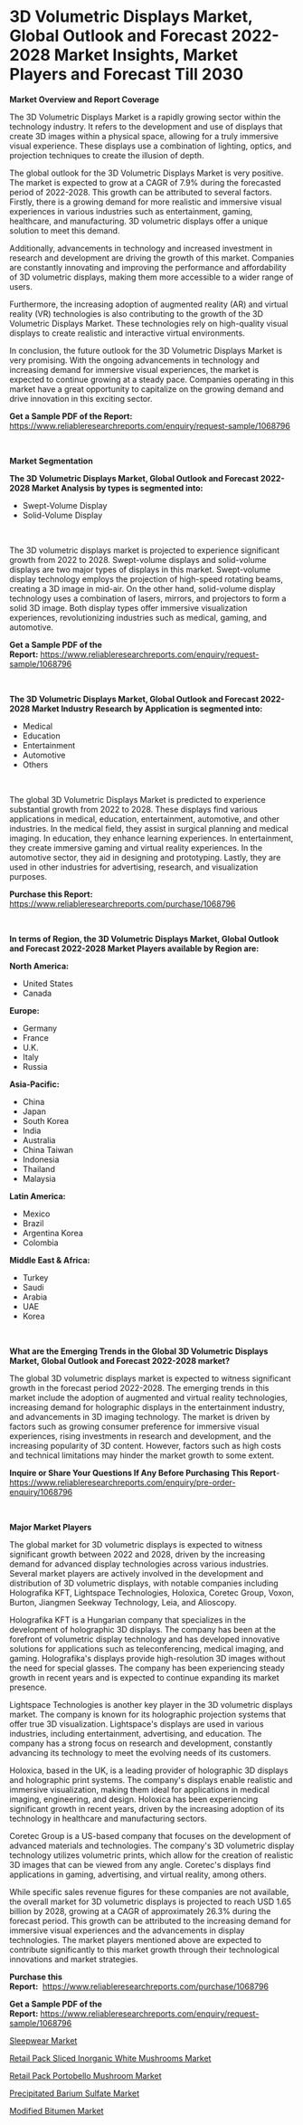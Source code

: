 <p><h1>3D Volumetric Displays Market, Global Outlook and Forecast 2022-2028 Market Insights, Market Players and Forecast Till 2030</h1></p><p><strong>Market Overview and Report Coverage</strong></p>
<p><p>The 3D Volumetric Displays Market is a rapidly growing sector within the technology industry. It refers to the development and use of displays that create 3D images within a physical space, allowing for a truly immersive visual experience. These displays use a combination of lighting, optics, and projection techniques to create the illusion of depth.</p><p>The global outlook for the 3D Volumetric Displays Market is very positive. The market is expected to grow at a CAGR of 7.9% during the forecasted period of 2022-2028. This growth can be attributed to several factors. Firstly, there is a growing demand for more realistic and immersive visual experiences in various industries such as entertainment, gaming, healthcare, and manufacturing. 3D volumetric displays offer a unique solution to meet this demand.</p><p>Additionally, advancements in technology and increased investment in research and development are driving the growth of this market. Companies are constantly innovating and improving the performance and affordability of 3D volumetric displays, making them more accessible to a wider range of users.</p><p>Furthermore, the increasing adoption of augmented reality (AR) and virtual reality (VR) technologies is also contributing to the growth of the 3D Volumetric Displays Market. These technologies rely on high-quality visual displays to create realistic and interactive virtual environments.</p><p>In conclusion, the future outlook for the 3D Volumetric Displays Market is very promising. With the ongoing advancements in technology and increasing demand for immersive visual experiences, the market is expected to continue growing at a steady pace. Companies operating in this market have a great opportunity to capitalize on the growing demand and drive innovation in this exciting sector.</p></p>
<p><strong>Get a Sample PDF of the Report:</strong> <a href="https://www.reliableresearchreports.com/enquiry/request-sample/1068796">https://www.reliableresearchreports.com/enquiry/request-sample/1068796</a></p>
<p>&nbsp;</p>
<p><strong>Market Segmentation</strong></p>
<p><strong>The 3D Volumetric Displays Market, Global Outlook and Forecast 2022-2028 Market Analysis by types is segmented into:</strong></p>
<p><ul><li>Swept-Volume Display</li><li>Solid-Volume Display</li></ul></p>
<p>&nbsp;</p>
<p><p>The 3D volumetric displays market is projected to experience significant growth from 2022 to 2028. Swept-volume displays and solid-volume displays are two major types of displays in this market. Swept-volume display technology employs the projection of high-speed rotating beams, creating a 3D image in mid-air. On the other hand, solid-volume display technology uses a combination of lasers, mirrors, and projectors to form a solid 3D image. Both display types offer immersive visualization experiences, revolutionizing industries such as medical, gaming, and automotive.</p></p>
<p><strong>Get a Sample PDF of the Report:</strong>&nbsp;<a href="https://www.reliableresearchreports.com/enquiry/request-sample/1068796">https://www.reliableresearchreports.com/enquiry/request-sample/1068796</a></p>
<p>&nbsp;</p>
<p><strong>The 3D Volumetric Displays Market, Global Outlook and Forecast 2022-2028 Market Industry Research by Application is segmented into:</strong></p>
<p><ul><li>Medical</li><li>Education</li><li>Entertainment</li><li>Automotive</li><li>Others</li></ul></p>
<p>&nbsp;</p>
<p><p>The global 3D Volumetric Displays Market is predicted to experience substantial growth from 2022 to 2028. These displays find various applications in medical, education, entertainment, automotive, and other industries. In the medical field, they assist in surgical planning and medical imaging. In education, they enhance learning experiences. In entertainment, they create immersive gaming and virtual reality experiences. In the automotive sector, they aid in designing and prototyping. Lastly, they are used in other industries for advertising, research, and visualization purposes.</p></p>
<p><strong>Purchase this Report:</strong>&nbsp; <a href="https://www.reliableresearchreports.com/purchase/1068796">https://www.reliableresearchreports.com/purchase/1068796</a></p>
<p>&nbsp;</p>
<p><strong>In terms of Region, the 3D Volumetric Displays Market, Global Outlook and Forecast 2022-2028 Market Players available by Region are:</strong></p>
<p>
    <p> <strong> North America: </strong>
        <ul>
            <li>United States</li>
            <li>Canada</li>
        </ul>
        </p> 
    <p> <strong> Europe: </strong>
        <ul>
            <li>Germany</li>
            <li>France</li>
            <li>U.K.</li>
            <li>Italy</li>
            <li>Russia</li>
        </ul>
        </p> 
    <p> <strong> Asia-Pacific: </strong>
        <ul>
            <li>China</li>
            <li>Japan</li>
            <li>South Korea</li>
            <li>India</li>
            <li>Australia</li>
            <li>China Taiwan</li>
            <li>Indonesia</li>
            <li>Thailand</li>
            <li>Malaysia</li>
        </ul>
        </p> 
    <p> <strong> Latin America: </strong>
        <ul>
            <li>Mexico</li>
            <li>Brazil</li>
            <li>Argentina Korea</li>
            <li>Colombia</li>
        </ul>
        </p> 
    <p> <strong> Middle East & Africa: </strong>
        <ul>
            <li>Turkey</li>
            <li>Saudi</li>
            <li>Arabia</li>
            <li>UAE</li>
            <li>Korea</li>
        </ul>
    </p>
    </p>
<p>&nbsp;</p>
<p><strong>What are the Emerging Trends in the Global 3D Volumetric Displays Market, Global Outlook and Forecast 2022-2028 market?</strong></p>
<p><p>The global 3D volumetric displays market is expected to witness significant growth in the forecast period 2022-2028. The emerging trends in this market include the adoption of augmented and virtual reality technologies, increasing demand for holographic displays in the entertainment industry, and advancements in 3D imaging technology. The market is driven by factors such as growing consumer preference for immersive visual experiences, rising investments in research and development, and the increasing popularity of 3D content. However, factors such as high costs and technical limitations may hinder the market growth to some extent.</p></p>
<p><strong>Inquire or Share Your Questions If Any Before Purchasing This Report</strong>- <a href="https://www.reliableresearchreports.com/enquiry/pre-order-enquiry/1068796">https://www.reliableresearchreports.com/enquiry/pre-order-enquiry/1068796</a></p>
<p>&nbsp;</p>
<p><strong>Major Market Players</strong></p>
<p><p>The global market for 3D volumetric displays is expected to witness significant growth between 2022 and 2028, driven by the increasing demand for advanced display technologies across various industries. Several market players are actively involved in the development and distribution of 3D volumetric displays, with notable companies including Holografika KFT, Lightspace Technologies, Holoxica, Coretec Group, Voxon, Burton, Jiangmen Seekway Technology, Leia, and Alioscopy.</p><p>Holografika KFT is a Hungarian company that specializes in the development of holographic 3D displays. The company has been at the forefront of volumetric display technology and has developed innovative solutions for applications such as teleconferencing, medical imaging, and gaming. Holografika's displays provide high-resolution 3D images without the need for special glasses. The company has been experiencing steady growth in recent years and is expected to continue expanding its market presence.</p><p>Lightspace Technologies is another key player in the 3D volumetric displays market. The company is known for its holographic projection systems that offer true 3D visualization. Lightspace's displays are used in various industries, including entertainment, advertising, and education. The company has a strong focus on research and development, constantly advancing its technology to meet the evolving needs of its customers.</p><p>Holoxica, based in the UK, is a leading provider of holographic 3D displays and holographic print systems. The company's displays enable realistic and immersive visualization, making them ideal for applications in medical imaging, engineering, and design. Holoxica has been experiencing significant growth in recent years, driven by the increasing adoption of its technology in healthcare and manufacturing sectors.</p><p>Coretec Group is a US-based company that focuses on the development of advanced materials and technologies. The company's 3D volumetric display technology utilizes volumetric prints, which allow for the creation of realistic 3D images that can be viewed from any angle. Coretec's displays find applications in gaming, advertising, and virtual reality, among others.</p><p>While specific sales revenue figures for these companies are not available, the overall market for 3D volumetric displays is projected to reach USD 1.65 billion by 2028, growing at a CAGR of approximately 26.3% during the forecast period. This growth can be attributed to the increasing demand for immersive visual experiences and the advancements in display technologies. The market players mentioned above are expected to contribute significantly to this market growth through their technological innovations and market strategies.</p></p>
<p><strong>Purchase this Report:</strong>&nbsp;&nbsp;<a href="https://www.reliableresearchreports.com/purchase/1068796">https://www.reliableresearchreports.com/purchase/1068796</a></p>
<p></p>
<p><strong>Get a Sample PDF of the Report:</strong>&nbsp;<a href="https://www.reliableresearchreports.com/enquiry/request-sample/1068796">https://www.reliableresearchreports.com/enquiry/request-sample/1068796</a></p>
<p><p><a href="https://www.linkedin.com/pulse/sleepwear-market-size-growth-forecast-from-2023-2030-d1zsc/">Sleepwear Market</a></p><p><a href="https://www.reportprime.com/retail-pack-sliced-inorganic-white-mushrooms-r6627">Retail Pack Sliced Inorganic White Mushrooms Market</a></p><p><a href="https://www.reportprime.com/retail-pack-portobello-mushroom-r6625">Retail Pack Portobello Mushroom Market</a></p><p><a href="https://medium.com/@brendajames1938/precipitated-barium-sulfate-market-size-growth-forecast-2023-2030-ebec631a92a0">Precipitated Barium Sulfate Market</a></p><p><a href="https://medium.com/@marieriley2012/modified-bitumen-market-size-growth-forecast-2023-2030-b3791b72b0b0">Modified Bitumen Market</a></p></p>